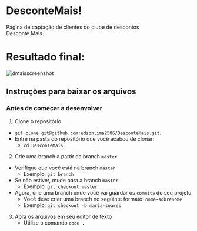 # DesconteMais!
 <p>
  Página de captação de clientes do clube de descontos <br>
  Desconte Mais.
</p>
<h1>Resultado final: </h1>

![dmaisscreenshot](https://user-images.githubusercontent.com/81549048/136068235-d25d3c6e-6867-45b6-8741-9775abbb2705.png)

## Instruções para baixar os arquivos

### Antes de começar a desenvolver

1. Clone o repositório
  * `git clone git@github.com:edsonlima2506/DesconteMais.git`.
  * Entre na pasta do repositório que você acabou de clonar:
    * `cd DesconteMais`
 
2. Crie uma branch a partir da branch `master`
  * Verifique que você está na branch `master`
    * Exemplo: `git branch`
  * Se não estiver, mude para a branch `master`
    * Exemplo: `git checkout master`
  * Agora, crie uma branch onde você vai guardar os `commits` do seu projeto
    * Você deve criar uma branch no seguinte formato: `nome-sobrenome`
    * Exemplo: `git checkout -b maria-soares`

3. Abra os arquivos em seu editor de texto
   * Utilize o comando `code .` 

